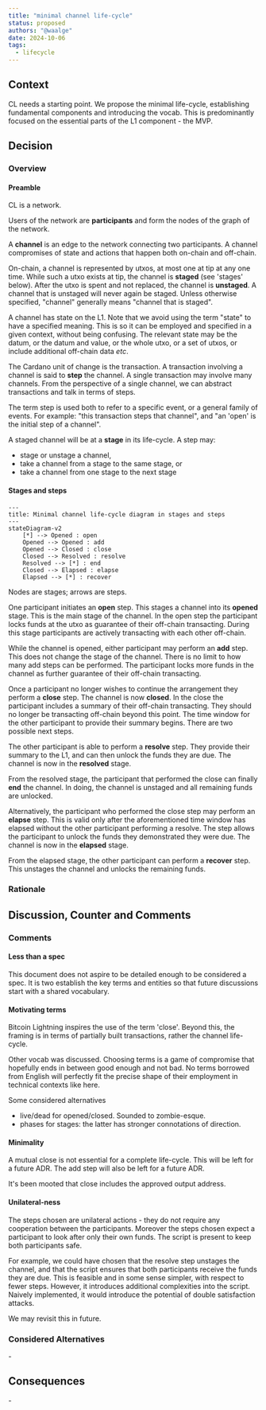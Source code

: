 ```yaml
---
title: "minimal channel life-cycle"
status: proposed
authors: "@waalge"
date: 2024-10-06
tags:
  - lifecycle
---
```


## Context

CL needs a starting point. We propose the minimal life-cycle, establishing
fundamental components and introducing the vocab. This is predominantly focused
on the essential parts of the L1 component - the MVP.

## Decision

### Overview

#### Preamble

CL is a network.

Users of the network are **participants** and form the nodes of the graph of the
network.

A **channel** is an edge to the network connecting two participants. A channel
compromises of state and actions that happen both on-chain and off-chain.

On-chain, a channel is represented by utxos, at most one at tip at any one time.
While such a utxo exists at tip, the channel is **staged** (see 'stages' below).
After the utxo is spent and not replaced, the channel is **unstaged**. A channel
that is unstaged will never again be staged. Unless otherwise specified,
"channel" generally means "channel that is staged".

A channel has state on the L1. Note that we avoid using the term "state" to have
a specified meaning. This is so it can be employed and specified in a given
context, without being confusing. The relevant state may be the datum, or the
datum and value, or the whole utxo, or a set of utxos, or include additional
off-chain data _etc_.

The Cardano unit of change is the transaction. A transaction involving a channel
is said to **step** the channel. A single transaction may involve many channels.
From the perspective of a single channel, we can abstract transactions and talk
in terms of steps.

The term step is used both to refer to a specific event, or a general family of
events. For example: "this transaction steps that channel", and "an 'open' is
the initial step of a channel".

A staged channel will be at a **stage** in its life-cycle. A step may:

- stage or unstage a channel,
- take a channel from a stage to the same stage, or
- take a channel from one stage to the next stage

#### Stages and steps

```mermaid
---
title: Minimal channel life-cycle diagram in stages and steps
---
stateDiagram-v2
    [*] --> Opened : open
    Opened --> Opened : add
    Opened --> Closed : close
    Closed --> Resolved : resolve
    Resolved --> [*] : end
    Closed --> Elapsed : elapse
    Elapsed --> [*] : recover
```

Nodes are stages; arrows are steps.

One participant initiates an **open** step. This stages a channel into its
**opened** stage. This is the main stage of the channel. In the open step the
participant locks funds at the utxo as guarantee of their off-chain transacting.
During this stage participants are actively transacting with each other
off-chain.

While the channel is opened, either participant may perform an **add** step.
This does not change the stage of the channel. There is no limit to how many add
steps can be performed. The participant locks more funds in the channel as
further guarantee of their off-chain transacting.

Once a participant no longer wishes to continue the arrangement they perform a
**close** step. The channel is now **closed**. In the close the participant
includes a summary of their off-chain transacting. They should no longer be
transacting off-chain beyond this point. The time window for the other
participant to provide their summary begins. There are two possible next steps.

The other participant is able to perform a **resolve** step. They provide their
summary to the L1, and can then unlock the funds they are due. The channel is
now in the **resolved** stage.

From the resolved stage, the participant that performed the close can finally
**end** the channel. In doing, the channel is unstaged and all remaining funds
are unlocked.

Alternatively, the participant who performed the close step may perform an
**elapse** step. This is valid only after the aforementioned time window has
elapsed without the other participant performing a resolve. The step allows the
participant to unlock the funds they demonstrated they were due. The channel is
now in the **elapsed** stage.

From the elapsed stage, the other participant can perform a **recover** step.
This unstages the channel and unlocks the remaining funds.

### Rationale

## Discussion, Counter and Comments

### Comments

#### Less than a spec

This document does not aspire to be detailed enough to be considered a spec. It
is two establish the key terms and entities so that future discussions start
with a shared vocabulary.

#### Motivating terms

Bitcoin Lightning inspires the use of the term 'close'. Beyond this, the framing
is in terms of partially built transactions, rather the channel life-cycle.

Other vocab was discussed. Choosing terms is a game of compromise that hopefully
ends in between good enough and not bad. No terms borrowed from English will
perfectly fit the precise shape of their employment in technical contexts like
here.

Some considered alternatives

- live/dead for opened/closed. Sounded to zombie-esque.
- phases for stages: the latter has stronger connotations of direction.

#### Minimality

A mutual close is not essential for a complete life-cycle. This will be left for
a future ADR. The add step will also be left for a future ADR.

It's been mooted that close includes the approved output address.

#### Unilateral-ness

The steps chosen are unilateral actions - they do not require any cooperation
between the participants. Moreover the steps chosen expect a participant to look
after only their own funds. The script is present to keep both participants
safe.

For example, we could have chosen that the resolve step unstages the channel,
and that the script ensures that both participants receive the funds they are
due. This is feasible and in some sense simpler, with respect to fewer steps.
However, it introduces additional complexities into the script. Naively
implemented, it would introduce the potential of double satisfaction attacks.

We may revisit this in future.

### Considered Alternatives

\-

## Consequences

\-
